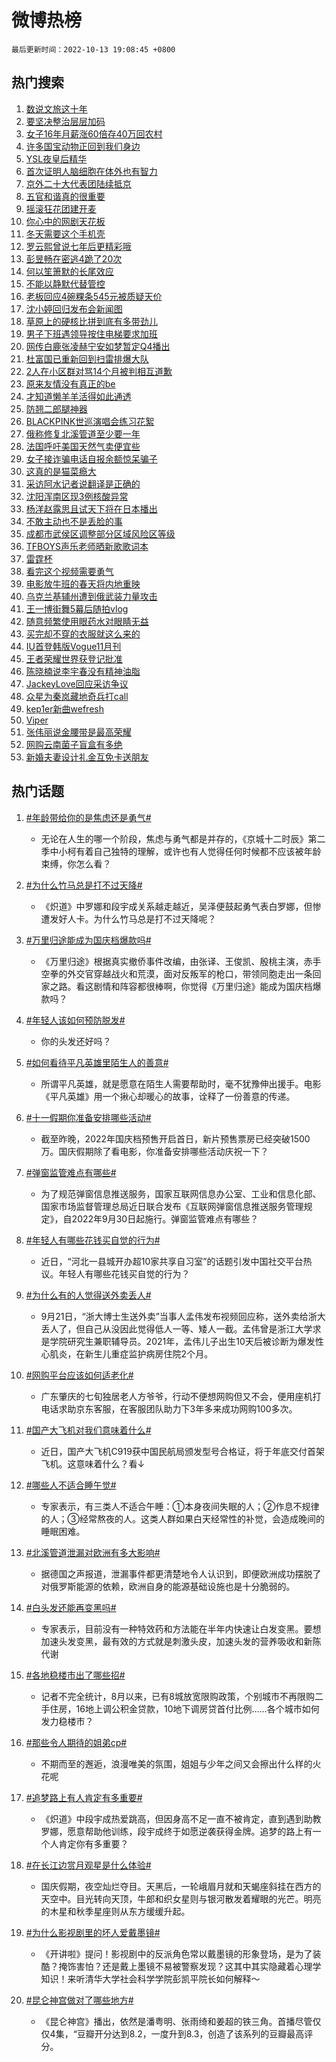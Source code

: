 # 微博热榜

`最后更新时间：2022-10-13 19:08:45 +0800`

## 热门搜索

1. [数说文旅这十年](https://m.weibo.cn/search?containerid=100103type%3D1%26t%3D10%26q%3D%23%E6%95%B0%E8%AF%B4%E6%96%87%E6%97%85%E8%BF%99%E5%8D%81%E5%B9%B4%23&stream_entry_id=51&isnewpage=1&extparam=seat%3D1%26filter_type%3Drealtimehot%26c_type%3D51%26dgr%3D0%26cate%3D10103%26pos%3D0%26display_time%3D1665659324%26pre_seqid%3D1665659324053940256906&luicode=10000011&lfid=106003type%253D25%2526t%253D3%2526disable_hot%253D1%2526filter_type%253Drealtimehot)
1. [要坚决整治层层加码](https://m.weibo.cn/search?containerid=100103type%3D1%26t%3D10%26q%3D%23%E8%A6%81%E5%9D%9A%E5%86%B3%E6%95%B4%E6%B2%BB%E5%B1%82%E5%B1%82%E5%8A%A0%E7%A0%81%23&stream_entry_id=31&isnewpage=1&extparam=seat%3D1%26c_type%3D31%26lcate%3D5001%26pos%3D0%26dgr%3D0%26realpos%3D1%26q%3D%2523%25E8%25A6%2581%25E5%259D%259A%25E5%2586%25B3%25E6%2595%25B4%25E6%25B2%25BB%25E5%25B1%2582%25E5%25B1%2582%25E5%258A%25A0%25E7%25A0%2581%2523%26filter_type%3Drealtimehot%26flag%3D0%26band_rank%3D1%26cate%3D0%26display_time%3D1665659324%26pre_seqid%3D1665659324053940256906&luicode=10000011&lfid=106003type%253D25%2526t%253D3%2526disable_hot%253D1%2526filter_type%253Drealtimehot)
1. [女子16年月薪涨60倍存40万回农村](https://m.weibo.cn/search?containerid=100103type%3D1%26t%3D10%26q%3D%23%E5%A5%B3%E5%AD%9016%E5%B9%B4%E6%9C%88%E8%96%AA%E6%B6%A860%E5%80%8D%E5%AD%9840%E4%B8%87%E5%9B%9E%E5%86%9C%E6%9D%91%23&stream_entry_id=31&isnewpage=1&extparam=seat%3D1%26c_type%3D31%26lcate%3D5001%26pos%3D1%26dgr%3D0%26realpos%3D2%26q%3D%2523%25E5%25A5%25B3%25E5%25AD%259016%25E5%25B9%25B4%25E6%259C%2588%25E8%2596%25AA%25E6%25B6%25A860%25E5%2580%258D%25E5%25AD%259840%25E4%25B8%2587%25E5%259B%259E%25E5%2586%259C%25E6%259D%2591%2523%26filter_type%3Drealtimehot%26flag%3D2%26band_rank%3D2%26cate%3D0%26display_time%3D1665659324%26pre_seqid%3D1665659324053940256906&luicode=10000011&lfid=106003type%253D25%2526t%253D3%2526disable_hot%253D1%2526filter_type%253Drealtimehot)
1. [许多国宝动物正回到我们身边](https://m.weibo.cn/search?containerid=100103type%3D1%26t%3D10%26q%3D%23%E8%AE%B8%E5%A4%9A%E5%9B%BD%E5%AE%9D%E5%8A%A8%E7%89%A9%E6%AD%A3%E5%9B%9E%E5%88%B0%E6%88%91%E4%BB%AC%E8%BA%AB%E8%BE%B9%23&stream_entry_id=31&isnewpage=1&extparam=seat%3D1%26c_type%3D31%26lcate%3D5001%26pos%3D2%26dgr%3D0%26realpos%3D3%26q%3D%2523%25E8%25AE%25B8%25E5%25A4%259A%25E5%259B%25BD%25E5%25AE%259D%25E5%258A%25A8%25E7%2589%25A9%25E6%25AD%25A3%25E5%259B%259E%25E5%2588%25B0%25E6%2588%2591%25E4%25BB%25AC%25E8%25BA%25AB%25E8%25BE%25B9%2523%26filter_type%3Drealtimehot%26flag%3D0%26band_rank%3D3%26cate%3D0%26display_time%3D1665659324%26pre_seqid%3D1665659324053940256906&luicode=10000011&lfid=106003type%253D25%2526t%253D3%2526disable_hot%253D1%2526filter_type%253Drealtimehot)
1. [YSL夜皇后精华](https://m.weibo.cn/search?containerid=100103type%3D1%26t%3D10%26q%3D%23YSL%E5%A4%9C%E7%9A%87%E5%90%8E%E7%B2%BE%E5%8D%8E%23&stream_entry_id=31&isnewpage=1&extparam=seat%3D1%26c_type%3D31%26lcate%3D5001%26pos%3D3%26dgr%3D0%26q%3D%2523YSL%25E5%25A4%259C%25E7%259A%2587%25E5%2590%258E%25E7%25B2%25BE%25E5%258D%258E%2523%26filter_type%3Drealtimehot%26adid%3D168102%26band_rank%3D4%26topic_ad%3D1%26cate%3D0%26display_time%3D1665659324%26pre_seqid%3D1665659324053940256906&luicode=10000011&lfid=106003type%253D25%2526t%253D3%2526disable_hot%253D1%2526filter_type%253Drealtimehot)
1. [首次证明人脑细胞在体外也有智力](https://m.weibo.cn/search?containerid=100103type%3D1%26t%3D10%26q%3D%23%E9%A6%96%E6%AC%A1%E8%AF%81%E6%98%8E%E4%BA%BA%E8%84%91%E7%BB%86%E8%83%9E%E5%9C%A8%E4%BD%93%E5%A4%96%E4%B9%9F%E6%9C%89%E6%99%BA%E5%8A%9B%23&stream_entry_id=31&isnewpage=1&extparam=seat%3D1%26c_type%3D31%26lcate%3D5001%26pos%3D4%26dgr%3D0%26realpos%3D4%26q%3D%2523%25E9%25A6%2596%25E6%25AC%25A1%25E8%25AF%2581%25E6%2598%258E%25E4%25BA%25BA%25E8%2584%2591%25E7%25BB%2586%25E8%2583%259E%25E5%259C%25A8%25E4%25BD%2593%25E5%25A4%2596%25E4%25B9%259F%25E6%259C%2589%25E6%2599%25BA%25E5%258A%259B%2523%26filter_type%3Drealtimehot%26flag%3D1%26band_rank%3D4%26cate%3D0%26display_time%3D1665659324%26pre_seqid%3D1665659324053940256906&luicode=10000011&lfid=106003type%253D25%2526t%253D3%2526disable_hot%253D1%2526filter_type%253Drealtimehot)
1. [京外二十大代表团陆续抵京](https://m.weibo.cn/search?containerid=100103type%3D1%26t%3D10%26q%3D%23%E4%BA%AC%E5%A4%96%E4%BA%8C%E5%8D%81%E5%A4%A7%E4%BB%A3%E8%A1%A8%E5%9B%A2%E9%99%86%E7%BB%AD%E6%8A%B5%E4%BA%AC%23&stream_entry_id=31&isnewpage=1&extparam=seat%3D1%26c_type%3D31%26lcate%3D5001%26pos%3D5%26dgr%3D0%26realpos%3D5%26q%3D%2523%25E4%25BA%25AC%25E5%25A4%2596%25E4%25BA%258C%25E5%258D%2581%25E5%25A4%25A7%25E4%25BB%25A3%25E8%25A1%25A8%25E5%259B%25A2%25E9%2599%2586%25E7%25BB%25AD%25E6%258A%25B5%25E4%25BA%25AC%2523%26filter_type%3Drealtimehot%26flag%3D0%26band_rank%3D5%26cate%3D0%26display_time%3D1665659324%26pre_seqid%3D1665659324053940256906&luicode=10000011&lfid=106003type%253D25%2526t%253D3%2526disable_hot%253D1%2526filter_type%253Drealtimehot)
1. [五官和谐真的很重要](https://m.weibo.cn/search?containerid=100103type%3D1%26t%3D10%26q%3D%23%E4%BA%94%E5%AE%98%E5%92%8C%E8%B0%90%E7%9C%9F%E7%9A%84%E5%BE%88%E9%87%8D%E8%A6%81%23&stream_entry_id=31&isnewpage=1&extparam=seat%3D1%26c_type%3D31%26lcate%3D5001%26pos%3D6%26dgr%3D0%26realpos%3D6%26q%3D%2523%25E4%25BA%2594%25E5%25AE%2598%25E5%2592%258C%25E8%25B0%2590%25E7%259C%259F%25E7%259A%2584%25E5%25BE%2588%25E9%2587%258D%25E8%25A6%2581%2523%26filter_type%3Drealtimehot%26flag%3D1%26band_rank%3D6%26cate%3D0%26display_time%3D1665659324%26pre_seqid%3D1665659324053940256906&luicode=10000011&lfid=106003type%253D25%2526t%253D3%2526disable_hot%253D1%2526filter_type%253Drealtimehot)
1. [摇滚狂花团建开麦](https://m.weibo.cn/search?containerid=100103type%3D1%26t%3D10%26q%3D%23%E6%91%87%E6%BB%9A%E7%8B%82%E8%8A%B1%E5%9B%A2%E5%BB%BA%E5%BC%80%E9%BA%A6%23&stream_entry_id=31&isnewpage=1&extparam=seat%3D1%26c_type%3D31%26lcate%3D5001%26pos%3D7%26dgr%3D0%26q%3D%2523%25E6%2591%2587%25E6%25BB%259A%25E7%258B%2582%25E8%258A%25B1%25E5%259B%25A2%25E5%25BB%25BA%25E5%25BC%2580%25E9%25BA%25A6%2523%26filter_type%3Drealtimehot%26adid%3D168066%26band_rank%3D7%26cate%3D0%26display_time%3D1665659324%26pre_seqid%3D1665659324053940256906&luicode=10000011&lfid=106003type%253D25%2526t%253D3%2526disable_hot%253D1%2526filter_type%253Drealtimehot)
1. [你心中的网剧天花板](https://m.weibo.cn/search?containerid=100103type%3D1%26t%3D10%26q%3D%23%E4%BD%A0%E5%BF%83%E4%B8%AD%E7%9A%84%E7%BD%91%E5%89%A7%E5%A4%A9%E8%8A%B1%E6%9D%BF%23&stream_entry_id=31&isnewpage=1&extparam=seat%3D1%26c_type%3D31%26lcate%3D5001%26pos%3D8%26dgr%3D0%26realpos%3D7%26q%3D%2523%25E4%25BD%25A0%25E5%25BF%2583%25E4%25B8%25AD%25E7%259A%2584%25E7%25BD%2591%25E5%2589%25A7%25E5%25A4%25A9%25E8%258A%25B1%25E6%259D%25BF%2523%26filter_type%3Drealtimehot%26flag%3D1%26band_rank%3D7%26cate%3D0%26display_time%3D1665659324%26pre_seqid%3D1665659324053940256906&luicode=10000011&lfid=106003type%253D25%2526t%253D3%2526disable_hot%253D1%2526filter_type%253Drealtimehot)
1. [冬天需要这个手机壳](https://m.weibo.cn/search?containerid=100103type%3D1%26t%3D10%26q%3D%23%E5%86%AC%E5%A4%A9%E9%9C%80%E8%A6%81%E8%BF%99%E4%B8%AA%E6%89%8B%E6%9C%BA%E5%A3%B3%23&stream_entry_id=31&isnewpage=1&extparam=seat%3D1%26c_type%3D31%26lcate%3D5001%26pos%3D9%26dgr%3D0%26realpos%3D8%26q%3D%2523%25E5%2586%25AC%25E5%25A4%25A9%25E9%259C%2580%25E8%25A6%2581%25E8%25BF%2599%25E4%25B8%25AA%25E6%2589%258B%25E6%259C%25BA%25E5%25A3%25B3%2523%26filter_type%3Drealtimehot%26flag%3D0%26band_rank%3D8%26cate%3D0%26display_time%3D1665659324%26pre_seqid%3D1665659324053940256906&luicode=10000011&lfid=106003type%253D25%2526t%253D3%2526disable_hot%253D1%2526filter_type%253Drealtimehot)
1. [罗云熙曾说七年后更精彩哦](https://m.weibo.cn/search?containerid=100103type%3D1%26t%3D10%26q%3D%23%E7%BD%97%E4%BA%91%E7%86%99%E6%9B%BE%E8%AF%B4%E4%B8%83%E5%B9%B4%E5%90%8E%E6%9B%B4%E7%B2%BE%E5%BD%A9%E5%93%A6%23&stream_entry_id=31&isnewpage=1&extparam=seat%3D1%26c_type%3D31%26lcate%3D5001%26pos%3D10%26dgr%3D0%26realpos%3D9%26q%3D%2523%25E7%25BD%2597%25E4%25BA%2591%25E7%2586%2599%25E6%259B%25BE%25E8%25AF%25B4%25E4%25B8%2583%25E5%25B9%25B4%25E5%2590%258E%25E6%259B%25B4%25E7%25B2%25BE%25E5%25BD%25A9%25E5%2593%25A6%2523%26filter_type%3Drealtimehot%26flag%3D1%26band_rank%3D9%26cate%3D0%26display_time%3D1665659324%26pre_seqid%3D1665659324053940256906&luicode=10000011&lfid=106003type%253D25%2526t%253D3%2526disable_hot%253D1%2526filter_type%253Drealtimehot)
1. [彭昱畅在密逃4跪了20次](https://m.weibo.cn/search?containerid=100103type%3D1%26t%3D10%26q%3D%23%E5%BD%AD%E6%98%B1%E7%95%85%E5%9C%A8%E5%AF%86%E9%80%834%E8%B7%AA%E4%BA%8620%E6%AC%A1%23&stream_entry_id=31&isnewpage=1&extparam=seat%3D1%26c_type%3D31%26lcate%3D5001%26pos%3D11%26dgr%3D0%26realpos%3D10%26q%3D%2523%25E5%25BD%25AD%25E6%2598%25B1%25E7%2595%2585%25E5%259C%25A8%25E5%25AF%2586%25E9%2580%25834%25E8%25B7%25AA%25E4%25BA%258620%25E6%25AC%25A1%2523%26filter_type%3Drealtimehot%26flag%3D1%26band_rank%3D10%26cate%3D0%26display_time%3D1665659324%26pre_seqid%3D1665659324053940256906&luicode=10000011&lfid=106003type%253D25%2526t%253D3%2526disable_hot%253D1%2526filter_type%253Drealtimehot)
1. [何以笙箫默的长尾效应](https://m.weibo.cn/search?containerid=100103type%3D1%26t%3D10%26q%3D%23%E4%BD%95%E4%BB%A5%E7%AC%99%E7%AE%AB%E9%BB%98%E7%9A%84%E9%95%BF%E5%B0%BE%E6%95%88%E5%BA%94%23&stream_entry_id=31&isnewpage=1&extparam=seat%3D1%26c_type%3D31%26lcate%3D5001%26pos%3D12%26dgr%3D0%26realpos%3D11%26q%3D%2523%25E4%25BD%2595%25E4%25BB%25A5%25E7%25AC%2599%25E7%25AE%25AB%25E9%25BB%2598%25E7%259A%2584%25E9%2595%25BF%25E5%25B0%25BE%25E6%2595%2588%25E5%25BA%2594%2523%26filter_type%3Drealtimehot%26flag%3D1%26band_rank%3D11%26cate%3D0%26display_time%3D1665659324%26pre_seqid%3D1665659324053940256906&luicode=10000011&lfid=106003type%253D25%2526t%253D3%2526disable_hot%253D1%2526filter_type%253Drealtimehot)
1. [不能以静默代替管控](https://m.weibo.cn/search?containerid=100103type%3D1%26t%3D10%26q%3D%23%E4%B8%8D%E8%83%BD%E4%BB%A5%E9%9D%99%E9%BB%98%E4%BB%A3%E6%9B%BF%E7%AE%A1%E6%8E%A7%23&stream_entry_id=31&isnewpage=1&extparam=seat%3D1%26c_type%3D31%26lcate%3D5001%26pos%3D13%26dgr%3D0%26realpos%3D12%26q%3D%2523%25E4%25B8%258D%25E8%2583%25BD%25E4%25BB%25A5%25E9%259D%2599%25E9%25BB%2598%25E4%25BB%25A3%25E6%259B%25BF%25E7%25AE%25A1%25E6%258E%25A7%2523%26filter_type%3Drealtimehot%26flag%3D0%26band_rank%3D12%26cate%3D0%26display_time%3D1665659324%26pre_seqid%3D1665659324053940256906&luicode=10000011&lfid=106003type%253D25%2526t%253D3%2526disable_hot%253D1%2526filter_type%253Drealtimehot)
1. [老板回应4碗粿条545元被质疑天价](https://m.weibo.cn/search?containerid=100103type%3D1%26t%3D10%26q%3D%23%E8%80%81%E6%9D%BF%E5%9B%9E%E5%BA%944%E7%A2%97%E7%B2%BF%E6%9D%A1545%E5%85%83%E8%A2%AB%E8%B4%A8%E7%96%91%E5%A4%A9%E4%BB%B7%23&stream_entry_id=31&isnewpage=1&extparam=seat%3D1%26c_type%3D31%26lcate%3D5001%26pos%3D14%26dgr%3D0%26realpos%3D13%26q%3D%2523%25E8%2580%2581%25E6%259D%25BF%25E5%259B%259E%25E5%25BA%25944%25E7%25A2%2597%25E7%25B2%25BF%25E6%259D%25A1545%25E5%2585%2583%25E8%25A2%25AB%25E8%25B4%25A8%25E7%2596%2591%25E5%25A4%25A9%25E4%25BB%25B7%2523%26filter_type%3Drealtimehot%26flag%3D0%26band_rank%3D13%26cate%3D0%26display_time%3D1665659324%26pre_seqid%3D1665659324053940256906&luicode=10000011&lfid=106003type%253D25%2526t%253D3%2526disable_hot%253D1%2526filter_type%253Drealtimehot)
1. [沈小婷回归发布会新闻图](https://m.weibo.cn/search?containerid=100103type%3D1%26t%3D10%26q%3D%23%E6%B2%88%E5%B0%8F%E5%A9%B7%E5%9B%9E%E5%BD%92%E5%8F%91%E5%B8%83%E4%BC%9A%E6%96%B0%E9%97%BB%E5%9B%BE%23&stream_entry_id=31&isnewpage=1&extparam=seat%3D1%26c_type%3D31%26lcate%3D5001%26pos%3D15%26dgr%3D0%26realpos%3D14%26q%3D%2523%25E6%25B2%2588%25E5%25B0%258F%25E5%25A9%25B7%25E5%259B%259E%25E5%25BD%2592%25E5%258F%2591%25E5%25B8%2583%25E4%25BC%259A%25E6%2596%25B0%25E9%2597%25BB%25E5%259B%25BE%2523%26filter_type%3Drealtimehot%26flag%3D1%26band_rank%3D14%26cate%3D0%26display_time%3D1665659324%26pre_seqid%3D1665659324053940256906&luicode=10000011&lfid=106003type%253D25%2526t%253D3%2526disable_hot%253D1%2526filter_type%253Drealtimehot)
1. [草原上的硬核比拼到底有多带劲儿](https://m.weibo.cn/search?containerid=100103type%3D1%26t%3D10%26q%3D%23%E8%8D%89%E5%8E%9F%E4%B8%8A%E7%9A%84%E7%A1%AC%E6%A0%B8%E6%AF%94%E6%8B%BC%E5%88%B0%E5%BA%95%E6%9C%89%E5%A4%9A%E5%B8%A6%E5%8A%B2%E5%84%BF%23&stream_entry_id=31&isnewpage=1&extparam=seat%3D1%26c_type%3D31%26lcate%3D5001%26pos%3D16%26dgr%3D0%26realpos%3D15%26q%3D%2523%25E8%258D%2589%25E5%258E%259F%25E4%25B8%258A%25E7%259A%2584%25E7%25A1%25AC%25E6%25A0%25B8%25E6%25AF%2594%25E6%258B%25BC%25E5%2588%25B0%25E5%25BA%2595%25E6%259C%2589%25E5%25A4%259A%25E5%25B8%25A6%25E5%258A%25B2%25E5%2584%25BF%2523%26filter_type%3Drealtimehot%26adid%3D168126%26flag%3D0%26band_rank%3D15%26cate%3D0%26display_time%3D1665659324%26pre_seqid%3D1665659324053940256906&luicode=10000011&lfid=106003type%253D25%2526t%253D3%2526disable_hot%253D1%2526filter_type%253Drealtimehot)
1. [男子下班遇领导按住电梯要求加班](https://m.weibo.cn/search?containerid=100103type%3D1%26t%3D10%26q%3D%23%E7%94%B7%E5%AD%90%E4%B8%8B%E7%8F%AD%E9%81%87%E9%A2%86%E5%AF%BC%E6%8C%89%E4%BD%8F%E7%94%B5%E6%A2%AF%E8%A6%81%E6%B1%82%E5%8A%A0%E7%8F%AD%23&stream_entry_id=31&isnewpage=1&extparam=seat%3D1%26c_type%3D31%26lcate%3D5001%26pos%3D17%26dgr%3D0%26realpos%3D16%26q%3D%2523%25E7%2594%25B7%25E5%25AD%2590%25E4%25B8%258B%25E7%258F%25AD%25E9%2581%2587%25E9%25A2%2586%25E5%25AF%25BC%25E6%258C%2589%25E4%25BD%258F%25E7%2594%25B5%25E6%25A2%25AF%25E8%25A6%2581%25E6%25B1%2582%25E5%258A%25A0%25E7%258F%25AD%2523%26filter_type%3Drealtimehot%26flag%3D0%26band_rank%3D16%26cate%3D0%26display_time%3D1665659324%26pre_seqid%3D1665659324053940256906&luicode=10000011&lfid=106003type%253D25%2526t%253D3%2526disable_hot%253D1%2526filter_type%253Drealtimehot)
1. [网传白鹿张凌赫宁安如梦暂定Q4播出](https://m.weibo.cn/search?containerid=100103type%3D1%26t%3D10%26q%3D%23%E7%BD%91%E4%BC%A0%E7%99%BD%E9%B9%BF%E5%BC%A0%E5%87%8C%E8%B5%AB%E5%AE%81%E5%AE%89%E5%A6%82%E6%A2%A6%E6%9A%82%E5%AE%9AQ4%E6%92%AD%E5%87%BA%23&stream_entry_id=31&isnewpage=1&extparam=seat%3D1%26c_type%3D31%26lcate%3D5001%26pos%3D18%26dgr%3D0%26realpos%3D17%26q%3D%2523%25E7%25BD%2591%25E4%25BC%25A0%25E7%2599%25BD%25E9%25B9%25BF%25E5%25BC%25A0%25E5%2587%258C%25E8%25B5%25AB%25E5%25AE%2581%25E5%25AE%2589%25E5%25A6%2582%25E6%25A2%25A6%25E6%259A%2582%25E5%25AE%259AQ4%25E6%2592%25AD%25E5%2587%25BA%2523%26filter_type%3Drealtimehot%26flag%3D0%26band_rank%3D17%26cate%3D0%26display_time%3D1665659324%26pre_seqid%3D1665659324053940256906&luicode=10000011&lfid=106003type%253D25%2526t%253D3%2526disable_hot%253D1%2526filter_type%253Drealtimehot)
1. [杜富国已重新回到扫雷排爆大队](https://m.weibo.cn/search?containerid=100103type%3D1%26t%3D10%26q%3D%23%E6%9D%9C%E5%AF%8C%E5%9B%BD%E5%B7%B2%E9%87%8D%E6%96%B0%E5%9B%9E%E5%88%B0%E6%89%AB%E9%9B%B7%E6%8E%92%E7%88%86%E5%A4%A7%E9%98%9F%23&stream_entry_id=31&isnewpage=1&extparam=seat%3D1%26c_type%3D31%26lcate%3D5001%26pos%3D19%26dgr%3D0%26realpos%3D18%26q%3D%2523%25E6%259D%259C%25E5%25AF%258C%25E5%259B%25BD%25E5%25B7%25B2%25E9%2587%258D%25E6%2596%25B0%25E5%259B%259E%25E5%2588%25B0%25E6%2589%25AB%25E9%259B%25B7%25E6%258E%2592%25E7%2588%2586%25E5%25A4%25A7%25E9%2598%259F%2523%26filter_type%3Drealtimehot%26flag%3D0%26band_rank%3D18%26cate%3D0%26display_time%3D1665659324%26pre_seqid%3D1665659324053940256906&luicode=10000011&lfid=106003type%253D25%2526t%253D3%2526disable_hot%253D1%2526filter_type%253Drealtimehot)
1. [2人在小区群对骂14个月被判相互道歉](https://m.weibo.cn/search?containerid=100103type%3D1%26t%3D10%26q%3D%232%E4%BA%BA%E5%9C%A8%E5%B0%8F%E5%8C%BA%E7%BE%A4%E5%AF%B9%E9%AA%8214%E4%B8%AA%E6%9C%88%E8%A2%AB%E5%88%A4%E7%9B%B8%E4%BA%92%E9%81%93%E6%AD%89%23&stream_entry_id=31&isnewpage=1&extparam=seat%3D1%26c_type%3D31%26lcate%3D5001%26pos%3D20%26dgr%3D0%26realpos%3D19%26q%3D%25232%25E4%25BA%25BA%25E5%259C%25A8%25E5%25B0%258F%25E5%258C%25BA%25E7%25BE%25A4%25E5%25AF%25B9%25E9%25AA%258214%25E4%25B8%25AA%25E6%259C%2588%25E8%25A2%25AB%25E5%2588%25A4%25E7%259B%25B8%25E4%25BA%2592%25E9%2581%2593%25E6%25AD%2589%2523%26filter_type%3Drealtimehot%26flag%3D0%26band_rank%3D19%26cate%3D0%26display_time%3D1665659324%26pre_seqid%3D1665659324053940256906&luicode=10000011&lfid=106003type%253D25%2526t%253D3%2526disable_hot%253D1%2526filter_type%253Drealtimehot)
1. [原来友情没有真正的be](https://m.weibo.cn/search?containerid=100103type%3D1%26t%3D10%26q%3D%23%E5%8E%9F%E6%9D%A5%E5%8F%8B%E6%83%85%E6%B2%A1%E6%9C%89%E7%9C%9F%E6%AD%A3%E7%9A%84be%23&stream_entry_id=31&isnewpage=1&extparam=seat%3D1%26c_type%3D31%26lcate%3D5001%26pos%3D21%26dgr%3D0%26realpos%3D20%26q%3D%2523%25E5%258E%259F%25E6%259D%25A5%25E5%258F%258B%25E6%2583%2585%25E6%25B2%25A1%25E6%259C%2589%25E7%259C%259F%25E6%25AD%25A3%25E7%259A%2584be%2523%26filter_type%3Drealtimehot%26flag%3D1%26band_rank%3D20%26cate%3D0%26display_time%3D1665659324%26pre_seqid%3D1665659324053940256906&luicode=10000011&lfid=106003type%253D25%2526t%253D3%2526disable_hot%253D1%2526filter_type%253Drealtimehot)
1. [才知道懒羊羊活得如此通透](https://m.weibo.cn/search?containerid=100103type%3D1%26t%3D10%26q%3D%23%E6%89%8D%E7%9F%A5%E9%81%93%E6%87%92%E7%BE%8A%E7%BE%8A%E6%B4%BB%E5%BE%97%E5%A6%82%E6%AD%A4%E9%80%9A%E9%80%8F%23&stream_entry_id=31&isnewpage=1&extparam=seat%3D1%26c_type%3D31%26lcate%3D5001%26pos%3D22%26dgr%3D0%26realpos%3D21%26q%3D%2523%25E6%2589%258D%25E7%259F%25A5%25E9%2581%2593%25E6%2587%2592%25E7%25BE%258A%25E7%25BE%258A%25E6%25B4%25BB%25E5%25BE%2597%25E5%25A6%2582%25E6%25AD%25A4%25E9%2580%259A%25E9%2580%258F%2523%26filter_type%3Drealtimehot%26flag%3D0%26band_rank%3D21%26cate%3D0%26display_time%3D1665659324%26pre_seqid%3D1665659324053940256906&luicode=10000011&lfid=106003type%253D25%2526t%253D3%2526disable_hot%253D1%2526filter_type%253Drealtimehot)
1. [防翘二郎腿神器](https://m.weibo.cn/search?containerid=100103type%3D1%26t%3D10%26q%3D%23%E9%98%B2%E7%BF%98%E4%BA%8C%E9%83%8E%E8%85%BF%E7%A5%9E%E5%99%A8%23&stream_entry_id=31&isnewpage=1&extparam=seat%3D1%26c_type%3D31%26lcate%3D5001%26pos%3D23%26dgr%3D0%26realpos%3D22%26q%3D%2523%25E9%2598%25B2%25E7%25BF%2598%25E4%25BA%258C%25E9%2583%258E%25E8%2585%25BF%25E7%25A5%259E%25E5%2599%25A8%2523%26filter_type%3Drealtimehot%26flag%3D1%26band_rank%3D22%26cate%3D0%26display_time%3D1665659324%26pre_seqid%3D1665659324053940256906&luicode=10000011&lfid=106003type%253D25%2526t%253D3%2526disable_hot%253D1%2526filter_type%253Drealtimehot)
1. [BLACKPINK世巡演唱会练习花絮](https://m.weibo.cn/search?containerid=100103type%3D1%26t%3D10%26q%3D%23BLACKPINK%E4%B8%96%E5%B7%A1%E6%BC%94%E5%94%B1%E4%BC%9A%E7%BB%83%E4%B9%A0%E8%8A%B1%E7%B5%AE%23&stream_entry_id=31&isnewpage=1&extparam=seat%3D1%26c_type%3D31%26lcate%3D5001%26pos%3D24%26dgr%3D0%26realpos%3D23%26q%3D%2523BLACKPINK%25E4%25B8%2596%25E5%25B7%25A1%25E6%25BC%2594%25E5%2594%25B1%25E4%25BC%259A%25E7%25BB%2583%25E4%25B9%25A0%25E8%258A%25B1%25E7%25B5%25AE%2523%26filter_type%3Drealtimehot%26flag%3D0%26band_rank%3D23%26cate%3D0%26display_time%3D1665659324%26pre_seqid%3D1665659324053940256906&luicode=10000011&lfid=106003type%253D25%2526t%253D3%2526disable_hot%253D1%2526filter_type%253Drealtimehot)
1. [俄称修复北溪管道至少要一年](https://m.weibo.cn/search?containerid=100103type%3D1%26t%3D10%26q%3D%23%E4%BF%84%E7%A7%B0%E4%BF%AE%E5%A4%8D%E5%8C%97%E6%BA%AA%E7%AE%A1%E9%81%93%E8%87%B3%E5%B0%91%E8%A6%81%E4%B8%80%E5%B9%B4%23&stream_entry_id=31&isnewpage=1&extparam=seat%3D1%26c_type%3D31%26lcate%3D5001%26pos%3D25%26dgr%3D0%26realpos%3D24%26q%3D%2523%25E4%25BF%2584%25E7%25A7%25B0%25E4%25BF%25AE%25E5%25A4%258D%25E5%258C%2597%25E6%25BA%25AA%25E7%25AE%25A1%25E9%2581%2593%25E8%2587%25B3%25E5%25B0%2591%25E8%25A6%2581%25E4%25B8%2580%25E5%25B9%25B4%2523%26filter_type%3Drealtimehot%26flag%3D0%26band_rank%3D24%26cate%3D0%26display_time%3D1665659324%26pre_seqid%3D1665659324053940256906&luicode=10000011&lfid=106003type%253D25%2526t%253D3%2526disable_hot%253D1%2526filter_type%253Drealtimehot)
1. [法国呼吁美国天然气卖便宜些](https://m.weibo.cn/search?containerid=100103type%3D1%26t%3D10%26q%3D%23%E6%B3%95%E5%9B%BD%E5%91%BC%E5%90%81%E7%BE%8E%E5%9B%BD%E5%A4%A9%E7%84%B6%E6%B0%94%E5%8D%96%E4%BE%BF%E5%AE%9C%E4%BA%9B%23&stream_entry_id=31&isnewpage=1&extparam=seat%3D1%26c_type%3D31%26lcate%3D5001%26pos%3D26%26dgr%3D0%26realpos%3D25%26q%3D%2523%25E6%25B3%2595%25E5%259B%25BD%25E5%2591%25BC%25E5%2590%2581%25E7%25BE%258E%25E5%259B%25BD%25E5%25A4%25A9%25E7%2584%25B6%25E6%25B0%2594%25E5%258D%2596%25E4%25BE%25BF%25E5%25AE%259C%25E4%25BA%259B%2523%26filter_type%3Drealtimehot%26flag%3D0%26band_rank%3D25%26cate%3D0%26display_time%3D1665659324%26pre_seqid%3D1665659324053940256906&luicode=10000011&lfid=106003type%253D25%2526t%253D3%2526disable_hot%253D1%2526filter_type%253Drealtimehot)
1. [女子接诈骗电话自报余额惊呆骗子](https://m.weibo.cn/search?containerid=100103type%3D1%26t%3D10%26q%3D%23%E5%A5%B3%E5%AD%90%E6%8E%A5%E8%AF%88%E9%AA%97%E7%94%B5%E8%AF%9D%E8%87%AA%E6%8A%A5%E4%BD%99%E9%A2%9D%E6%83%8A%E5%91%86%E9%AA%97%E5%AD%90%23&stream_entry_id=31&isnewpage=1&extparam=seat%3D1%26c_type%3D31%26lcate%3D5001%26pos%3D27%26dgr%3D0%26realpos%3D26%26q%3D%2523%25E5%25A5%25B3%25E5%25AD%2590%25E6%258E%25A5%25E8%25AF%2588%25E9%25AA%2597%25E7%2594%25B5%25E8%25AF%259D%25E8%2587%25AA%25E6%258A%25A5%25E4%25BD%2599%25E9%25A2%259D%25E6%2583%258A%25E5%2591%2586%25E9%25AA%2597%25E5%25AD%2590%2523%26filter_type%3Drealtimehot%26flag%3D0%26band_rank%3D26%26cate%3D0%26display_time%3D1665659324%26pre_seqid%3D1665659324053940256906&luicode=10000011&lfid=106003type%253D25%2526t%253D3%2526disable_hot%253D1%2526filter_type%253Drealtimehot)
1. [这真的是猫菜瘾大](https://m.weibo.cn/search?containerid=100103type%3D1%26t%3D10%26q%3D%23%E8%BF%99%E7%9C%9F%E7%9A%84%E6%98%AF%E7%8C%AB%E8%8F%9C%E7%98%BE%E5%A4%A7%23&stream_entry_id=31&isnewpage=1&extparam=seat%3D1%26c_type%3D31%26lcate%3D5001%26pos%3D28%26dgr%3D0%26realpos%3D27%26q%3D%2523%25E8%25BF%2599%25E7%259C%259F%25E7%259A%2584%25E6%2598%25AF%25E7%258C%25AB%25E8%258F%259C%25E7%2598%25BE%25E5%25A4%25A7%2523%26filter_type%3Drealtimehot%26flag%3D0%26band_rank%3D27%26cate%3D0%26display_time%3D1665659324%26pre_seqid%3D1665659324053940256906&luicode=10000011&lfid=106003type%253D25%2526t%253D3%2526disable_hot%253D1%2526filter_type%253Drealtimehot)
1. [采访阿水记者说翻译是正确的](https://m.weibo.cn/search?containerid=100103type%3D1%26t%3D10%26q%3D%23%E9%87%87%E8%AE%BF%E9%98%BF%E6%B0%B4%E8%AE%B0%E8%80%85%E8%AF%B4%E7%BF%BB%E8%AF%91%E6%98%AF%E6%AD%A3%E7%A1%AE%E7%9A%84%23&stream_entry_id=31&isnewpage=1&extparam=seat%3D1%26c_type%3D31%26lcate%3D5001%26pos%3D29%26dgr%3D0%26realpos%3D28%26q%3D%2523%25E9%2587%2587%25E8%25AE%25BF%25E9%2598%25BF%25E6%25B0%25B4%25E8%25AE%25B0%25E8%2580%2585%25E8%25AF%25B4%25E7%25BF%25BB%25E8%25AF%2591%25E6%2598%25AF%25E6%25AD%25A3%25E7%25A1%25AE%25E7%259A%2584%2523%26filter_type%3Drealtimehot%26flag%3D0%26band_rank%3D28%26cate%3D0%26display_time%3D1665659324%26pre_seqid%3D1665659324053940256906&luicode=10000011&lfid=106003type%253D25%2526t%253D3%2526disable_hot%253D1%2526filter_type%253Drealtimehot)
1. [沈阳浑南区现3例核酸异常](https://m.weibo.cn/search?containerid=100103type%3D1%26t%3D10%26q%3D%E6%B2%88%E9%98%B3%E6%B5%91%E5%8D%97%E5%8C%BA%E7%8E%B03%E4%BE%8B%E6%A0%B8%E9%85%B8%E5%BC%82%E5%B8%B8&stream_entry_id=31&isnewpage=1&extparam=seat%3D1%26c_type%3D31%26lcate%3D5001%26pos%3D30%26dgr%3D0%26realpos%3D29%26q%3D%25E6%25B2%2588%25E9%2598%25B3%25E6%25B5%2591%25E5%258D%2597%25E5%258C%25BA%25E7%258E%25B03%25E4%25BE%258B%25E6%25A0%25B8%25E9%2585%25B8%25E5%25BC%2582%25E5%25B8%25B8%26filter_type%3Drealtimehot%26flag%3D0%26band_rank%3D29%26cate%3D0%26display_time%3D1665659324%26pre_seqid%3D1665659324053940256906&luicode=10000011&lfid=106003type%253D25%2526t%253D3%2526disable_hot%253D1%2526filter_type%253Drealtimehot)
1. [杨洋赵露思且试天下将在日本播出](https://m.weibo.cn/search?containerid=100103type%3D1%26t%3D10%26q%3D%23%E6%9D%A8%E6%B4%8B%E8%B5%B5%E9%9C%B2%E6%80%9D%E4%B8%94%E8%AF%95%E5%A4%A9%E4%B8%8B%E5%B0%86%E5%9C%A8%E6%97%A5%E6%9C%AC%E6%92%AD%E5%87%BA%23&stream_entry_id=31&isnewpage=1&extparam=seat%3D1%26c_type%3D31%26lcate%3D5001%26pos%3D31%26dgr%3D0%26realpos%3D30%26q%3D%2523%25E6%259D%25A8%25E6%25B4%258B%25E8%25B5%25B5%25E9%259C%25B2%25E6%2580%259D%25E4%25B8%2594%25E8%25AF%2595%25E5%25A4%25A9%25E4%25B8%258B%25E5%25B0%2586%25E5%259C%25A8%25E6%2597%25A5%25E6%259C%25AC%25E6%2592%25AD%25E5%2587%25BA%2523%26filter_type%3Drealtimehot%26flag%3D0%26band_rank%3D30%26cate%3D0%26display_time%3D1665659324%26pre_seqid%3D1665659324053940256906&luicode=10000011&lfid=106003type%253D25%2526t%253D3%2526disable_hot%253D1%2526filter_type%253Drealtimehot)
1. [不敢主动也不是丢脸的事](https://m.weibo.cn/search?containerid=100103type%3D1%26t%3D10%26q%3D%23%E4%B8%8D%E6%95%A2%E4%B8%BB%E5%8A%A8%E4%B9%9F%E4%B8%8D%E6%98%AF%E4%B8%A2%E8%84%B8%E7%9A%84%E4%BA%8B%23&stream_entry_id=31&isnewpage=1&extparam=seat%3D1%26c_type%3D31%26lcate%3D5001%26pos%3D32%26dgr%3D0%26realpos%3D31%26q%3D%2523%25E4%25B8%258D%25E6%2595%25A2%25E4%25B8%25BB%25E5%258A%25A8%25E4%25B9%259F%25E4%25B8%258D%25E6%2598%25AF%25E4%25B8%25A2%25E8%2584%25B8%25E7%259A%2584%25E4%25BA%258B%2523%26filter_type%3Drealtimehot%26flag%3D1%26band_rank%3D31%26cate%3D0%26display_time%3D1665659324%26pre_seqid%3D1665659324053940256906&luicode=10000011&lfid=106003type%253D25%2526t%253D3%2526disable_hot%253D1%2526filter_type%253Drealtimehot)
1. [成都市武侯区调整部分区域风险区等级](https://m.weibo.cn/search?containerid=100103type%3D1%26t%3D10%26q%3D%23%E6%88%90%E9%83%BD%E5%B8%82%E6%AD%A6%E4%BE%AF%E5%8C%BA%E8%B0%83%E6%95%B4%E9%83%A8%E5%88%86%E5%8C%BA%E5%9F%9F%E9%A3%8E%E9%99%A9%E5%8C%BA%E7%AD%89%E7%BA%A7%23&stream_entry_id=31&isnewpage=1&extparam=seat%3D1%26c_type%3D31%26lcate%3D5001%26pos%3D33%26dgr%3D0%26realpos%3D32%26q%3D%2523%25E6%2588%2590%25E9%2583%25BD%25E5%25B8%2582%25E6%25AD%25A6%25E4%25BE%25AF%25E5%258C%25BA%25E8%25B0%2583%25E6%2595%25B4%25E9%2583%25A8%25E5%2588%2586%25E5%258C%25BA%25E5%259F%259F%25E9%25A3%258E%25E9%2599%25A9%25E5%258C%25BA%25E7%25AD%2589%25E7%25BA%25A7%2523%26filter_type%3Drealtimehot%26flag%3D0%26band_rank%3D32%26cate%3D0%26display_time%3D1665659324%26pre_seqid%3D1665659324053940256906&luicode=10000011&lfid=106003type%253D25%2526t%253D3%2526disable_hot%253D1%2526filter_type%253Drealtimehot)
1. [TFBOYS声乐老师晒新歌歌词本](https://m.weibo.cn/search?containerid=100103type%3D1%26t%3D10%26q%3D%23TFBOYS%E5%A3%B0%E4%B9%90%E8%80%81%E5%B8%88%E6%99%92%E6%96%B0%E6%AD%8C%E6%AD%8C%E8%AF%8D%E6%9C%AC%23&stream_entry_id=31&isnewpage=1&extparam=seat%3D1%26c_type%3D31%26lcate%3D5001%26pos%3D34%26dgr%3D0%26realpos%3D33%26q%3D%2523TFBOYS%25E5%25A3%25B0%25E4%25B9%2590%25E8%2580%2581%25E5%25B8%2588%25E6%2599%2592%25E6%2596%25B0%25E6%25AD%258C%25E6%25AD%258C%25E8%25AF%258D%25E6%259C%25AC%2523%26filter_type%3Drealtimehot%26flag%3D0%26band_rank%3D33%26cate%3D0%26display_time%3D1665659324%26pre_seqid%3D1665659324053940256906&luicode=10000011&lfid=106003type%253D25%2526t%253D3%2526disable_hot%253D1%2526filter_type%253Drealtimehot)
1. [雷霆杯](https://m.weibo.cn/search?containerid=100103type%3D1%26t%3D10%26q%3D%E9%9B%B7%E9%9C%86%E6%9D%AF&stream_entry_id=31&isnewpage=1&extparam=seat%3D1%26c_type%3D31%26lcate%3D5001%26pos%3D35%26dgr%3D0%26realpos%3D34%26q%3D%25E9%259B%25B7%25E9%259C%2586%25E6%259D%25AF%26filter_type%3Drealtimehot%26flag%3D1%26band_rank%3D34%26cate%3D0%26display_time%3D1665659324%26pre_seqid%3D1665659324053940256906&luicode=10000011&lfid=106003type%253D25%2526t%253D3%2526disable_hot%253D1%2526filter_type%253Drealtimehot)
1. [看完这个视频需要勇气](https://m.weibo.cn/search?containerid=100103type%3D1%26t%3D10%26q%3D%23%E7%9C%8B%E5%AE%8C%E8%BF%99%E4%B8%AA%E8%A7%86%E9%A2%91%E9%9C%80%E8%A6%81%E5%8B%87%E6%B0%94%23&stream_entry_id=31&isnewpage=1&extparam=seat%3D1%26c_type%3D31%26lcate%3D5001%26pos%3D36%26dgr%3D0%26realpos%3D35%26q%3D%2523%25E7%259C%258B%25E5%25AE%258C%25E8%25BF%2599%25E4%25B8%25AA%25E8%25A7%2586%25E9%25A2%2591%25E9%259C%2580%25E8%25A6%2581%25E5%258B%2587%25E6%25B0%2594%2523%26filter_type%3Drealtimehot%26flag%3D1%26band_rank%3D35%26cate%3D0%26display_time%3D1665659324%26pre_seqid%3D1665659324053940256906&luicode=10000011&lfid=106003type%253D25%2526t%253D3%2526disable_hot%253D1%2526filter_type%253Drealtimehot)
1. [电影放牛班的春天将内地重映](https://m.weibo.cn/search?containerid=100103type%3D1%26t%3D10%26q%3D%23%E7%94%B5%E5%BD%B1%E6%94%BE%E7%89%9B%E7%8F%AD%E7%9A%84%E6%98%A5%E5%A4%A9%E5%B0%86%E5%86%85%E5%9C%B0%E9%87%8D%E6%98%A0%23&stream_entry_id=31&isnewpage=1&extparam=seat%3D1%26c_type%3D31%26lcate%3D5001%26pos%3D37%26dgr%3D0%26realpos%3D36%26q%3D%2523%25E7%2594%25B5%25E5%25BD%25B1%25E6%2594%25BE%25E7%2589%259B%25E7%258F%25AD%25E7%259A%2584%25E6%2598%25A5%25E5%25A4%25A9%25E5%25B0%2586%25E5%2586%2585%25E5%259C%25B0%25E9%2587%258D%25E6%2598%25A0%2523%26filter_type%3Drealtimehot%26flag%3D0%26band_rank%3D36%26cate%3D0%26display_time%3D1665659324%26pre_seqid%3D1665659324053940256906&luicode=10000011&lfid=106003type%253D25%2526t%253D3%2526disable_hot%253D1%2526filter_type%253Drealtimehot)
1. [乌克兰基辅州遭到俄武装力量攻击](https://m.weibo.cn/search?containerid=100103type%3D1%26t%3D10%26q%3D%23%E4%B9%8C%E5%85%8B%E5%85%B0%E5%9F%BA%E8%BE%85%E5%B7%9E%E9%81%AD%E5%88%B0%E4%BF%84%E6%AD%A6%E8%A3%85%E5%8A%9B%E9%87%8F%E6%94%BB%E5%87%BB%23&stream_entry_id=31&isnewpage=1&extparam=seat%3D1%26c_type%3D31%26lcate%3D5001%26pos%3D38%26dgr%3D0%26realpos%3D37%26q%3D%2523%25E4%25B9%258C%25E5%2585%258B%25E5%2585%25B0%25E5%259F%25BA%25E8%25BE%2585%25E5%25B7%259E%25E9%2581%25AD%25E5%2588%25B0%25E4%25BF%2584%25E6%25AD%25A6%25E8%25A3%2585%25E5%258A%259B%25E9%2587%258F%25E6%2594%25BB%25E5%2587%25BB%2523%26filter_type%3Drealtimehot%26flag%3D0%26band_rank%3D37%26cate%3D0%26display_time%3D1665659324%26pre_seqid%3D1665659324053940256906&luicode=10000011&lfid=106003type%253D25%2526t%253D3%2526disable_hot%253D1%2526filter_type%253Drealtimehot)
1. [王一博街舞5幕后随拍vlog](https://m.weibo.cn/search?containerid=100103type%3D1%26t%3D10%26q%3D%23%E7%8E%8B%E4%B8%80%E5%8D%9A%E8%A1%97%E8%88%9E5%E5%B9%95%E5%90%8E%E9%9A%8F%E6%8B%8Dvlog%23&stream_entry_id=31&isnewpage=1&extparam=seat%3D1%26c_type%3D31%26lcate%3D5001%26pos%3D39%26dgr%3D0%26realpos%3D38%26q%3D%2523%25E7%258E%258B%25E4%25B8%2580%25E5%258D%259A%25E8%25A1%2597%25E8%2588%259E5%25E5%25B9%2595%25E5%2590%258E%25E9%259A%258F%25E6%258B%258Dvlog%2523%26filter_type%3Drealtimehot%26flag%3D1%26band_rank%3D38%26cate%3D0%26display_time%3D1665659324%26pre_seqid%3D1665659324053940256906&luicode=10000011&lfid=106003type%253D25%2526t%253D3%2526disable_hot%253D1%2526filter_type%253Drealtimehot)
1. [随意频繁使用眼药水对眼睛无益](https://m.weibo.cn/search?containerid=100103type%3D1%26t%3D10%26q%3D%23%E9%9A%8F%E6%84%8F%E9%A2%91%E7%B9%81%E4%BD%BF%E7%94%A8%E7%9C%BC%E8%8D%AF%E6%B0%B4%E5%AF%B9%E7%9C%BC%E7%9D%9B%E6%97%A0%E7%9B%8A%23&stream_entry_id=31&isnewpage=1&extparam=seat%3D1%26c_type%3D31%26lcate%3D5001%26pos%3D40%26dgr%3D0%26realpos%3D39%26q%3D%2523%25E9%259A%258F%25E6%2584%258F%25E9%25A2%2591%25E7%25B9%2581%25E4%25BD%25BF%25E7%2594%25A8%25E7%259C%25BC%25E8%258D%25AF%25E6%25B0%25B4%25E5%25AF%25B9%25E7%259C%25BC%25E7%259D%259B%25E6%2597%25A0%25E7%259B%258A%2523%26filter_type%3Drealtimehot%26flag%3D0%26band_rank%3D39%26cate%3D0%26display_time%3D1665659324%26pre_seqid%3D1665659324053940256906&luicode=10000011&lfid=106003type%253D25%2526t%253D3%2526disable_hot%253D1%2526filter_type%253Drealtimehot)
1. [买完却不穿的衣服就这么来的](https://m.weibo.cn/search?containerid=100103type%3D1%26t%3D10%26q%3D%23%E4%B9%B0%E5%AE%8C%E5%8D%B4%E4%B8%8D%E7%A9%BF%E7%9A%84%E8%A1%A3%E6%9C%8D%E5%B0%B1%E8%BF%99%E4%B9%88%E6%9D%A5%E7%9A%84%23&stream_entry_id=31&isnewpage=1&extparam=seat%3D1%26c_type%3D31%26lcate%3D5001%26pos%3D41%26dgr%3D0%26realpos%3D40%26q%3D%2523%25E4%25B9%25B0%25E5%25AE%258C%25E5%258D%25B4%25E4%25B8%258D%25E7%25A9%25BF%25E7%259A%2584%25E8%25A1%25A3%25E6%259C%258D%25E5%25B0%25B1%25E8%25BF%2599%25E4%25B9%2588%25E6%259D%25A5%25E7%259A%2584%2523%26filter_type%3Drealtimehot%26flag%3D0%26band_rank%3D40%26cate%3D0%26display_time%3D1665659324%26pre_seqid%3D1665659324053940256906&luicode=10000011&lfid=106003type%253D25%2526t%253D3%2526disable_hot%253D1%2526filter_type%253Drealtimehot)
1. [IU首登韩版Vogue11月刊](https://m.weibo.cn/search?containerid=100103type%3D1%26t%3D10%26q%3D%23IU%E9%A6%96%E7%99%BB%E9%9F%A9%E7%89%88Vogue11%E6%9C%88%E5%88%8A%23&stream_entry_id=31&isnewpage=1&extparam=seat%3D1%26c_type%3D31%26lcate%3D5001%26pos%3D42%26dgr%3D0%26realpos%3D41%26q%3D%2523IU%25E9%25A6%2596%25E7%2599%25BB%25E9%259F%25A9%25E7%2589%2588Vogue11%25E6%259C%2588%25E5%2588%258A%2523%26filter_type%3Drealtimehot%26flag%3D0%26band_rank%3D41%26cate%3D0%26display_time%3D1665659324%26pre_seqid%3D1665659324053940256906&luicode=10000011&lfid=106003type%253D25%2526t%253D3%2526disable_hot%253D1%2526filter_type%253Drealtimehot)
1. [王者荣耀世界获登记批准](https://m.weibo.cn/search?containerid=100103type%3D1%26t%3D10%26q%3D%23%E7%8E%8B%E8%80%85%E8%8D%A3%E8%80%80%E4%B8%96%E7%95%8C%E8%8E%B7%E7%99%BB%E8%AE%B0%E6%89%B9%E5%87%86%23&stream_entry_id=31&isnewpage=1&extparam=seat%3D1%26c_type%3D31%26lcate%3D5001%26pos%3D43%26dgr%3D0%26realpos%3D42%26q%3D%2523%25E7%258E%258B%25E8%2580%2585%25E8%258D%25A3%25E8%2580%2580%25E4%25B8%2596%25E7%2595%258C%25E8%258E%25B7%25E7%2599%25BB%25E8%25AE%25B0%25E6%2589%25B9%25E5%2587%2586%2523%26filter_type%3Drealtimehot%26flag%3D0%26band_rank%3D42%26cate%3D0%26display_time%3D1665659324%26pre_seqid%3D1665659324053940256906&luicode=10000011&lfid=106003type%253D25%2526t%253D3%2526disable_hot%253D1%2526filter_type%253Drealtimehot)
1. [陈晓楠说李宇春没有精神油脂](https://m.weibo.cn/search?containerid=100103type%3D1%26t%3D10%26q%3D%23%E9%99%88%E6%99%93%E6%A5%A0%E8%AF%B4%E6%9D%8E%E5%AE%87%E6%98%A5%E6%B2%A1%E6%9C%89%E7%B2%BE%E7%A5%9E%E6%B2%B9%E8%84%82%23&stream_entry_id=31&isnewpage=1&extparam=seat%3D1%26c_type%3D31%26lcate%3D5001%26pos%3D44%26dgr%3D0%26realpos%3D43%26q%3D%2523%25E9%2599%2588%25E6%2599%2593%25E6%25A5%25A0%25E8%25AF%25B4%25E6%259D%258E%25E5%25AE%2587%25E6%2598%25A5%25E6%25B2%25A1%25E6%259C%2589%25E7%25B2%25BE%25E7%25A5%259E%25E6%25B2%25B9%25E8%2584%2582%2523%26filter_type%3Drealtimehot%26flag%3D1%26band_rank%3D43%26cate%3D0%26display_time%3D1665659324%26pre_seqid%3D1665659324053940256906&luicode=10000011&lfid=106003type%253D25%2526t%253D3%2526disable_hot%253D1%2526filter_type%253Drealtimehot)
1. [JackeyLove回应采访争议](https://m.weibo.cn/search?containerid=100103type%3D1%26t%3D10%26q%3D%23JackeyLove%E5%9B%9E%E5%BA%94%E9%87%87%E8%AE%BF%E4%BA%89%E8%AE%AE%23&stream_entry_id=31&isnewpage=1&extparam=seat%3D1%26c_type%3D31%26lcate%3D5001%26pos%3D45%26dgr%3D0%26realpos%3D44%26q%3D%2523JackeyLove%25E5%259B%259E%25E5%25BA%2594%25E9%2587%2587%25E8%25AE%25BF%25E4%25BA%2589%25E8%25AE%25AE%2523%26filter_type%3Drealtimehot%26flag%3D0%26band_rank%3D44%26cate%3D0%26display_time%3D1665659324%26pre_seqid%3D1665659324053940256906&luicode=10000011&lfid=106003type%253D25%2526t%253D3%2526disable_hot%253D1%2526filter_type%253Drealtimehot)
1. [众星为秦岚藏地奇兵打call](https://m.weibo.cn/search?containerid=100103type%3D1%26t%3D10%26q%3D%23%E4%BC%97%E6%98%9F%E4%B8%BA%E7%A7%A6%E5%B2%9A%E8%97%8F%E5%9C%B0%E5%A5%87%E5%85%B5%E6%89%93call%23&stream_entry_id=31&isnewpage=1&extparam=seat%3D1%26c_type%3D31%26lcate%3D5001%26pos%3D46%26dgr%3D0%26realpos%3D45%26q%3D%2523%25E4%25BC%2597%25E6%2598%259F%25E4%25B8%25BA%25E7%25A7%25A6%25E5%25B2%259A%25E8%2597%258F%25E5%259C%25B0%25E5%25A5%2587%25E5%2585%25B5%25E6%2589%2593call%2523%26filter_type%3Drealtimehot%26flag%3D1%26band_rank%3D45%26cate%3D0%26display_time%3D1665659324%26pre_seqid%3D1665659324053940256906&luicode=10000011&lfid=106003type%253D25%2526t%253D3%2526disable_hot%253D1%2526filter_type%253Drealtimehot)
1. [kep1er新曲wefresh](https://m.weibo.cn/search?containerid=100103type%3D1%26t%3D10%26q%3D%23kep1er%E6%96%B0%E6%9B%B2wefresh%23&stream_entry_id=31&isnewpage=1&extparam=seat%3D1%26c_type%3D31%26lcate%3D5001%26pos%3D47%26dgr%3D0%26realpos%3D46%26q%3D%2523kep1er%25E6%2596%25B0%25E6%259B%25B2wefresh%2523%26filter_type%3Drealtimehot%26flag%3D0%26band_rank%3D46%26cate%3D0%26display_time%3D1665659324%26pre_seqid%3D1665659324053940256906&luicode=10000011&lfid=106003type%253D25%2526t%253D3%2526disable_hot%253D1%2526filter_type%253Drealtimehot)
1. [Viper](https://m.weibo.cn/search?containerid=100103type%3D1%26t%3D10%26q%3DViper&stream_entry_id=31&isnewpage=1&extparam=seat%3D1%26c_type%3D31%26lcate%3D5001%26pos%3D48%26dgr%3D0%26realpos%3D47%26q%3DViper%26filter_type%3Drealtimehot%26flag%3D0%26band_rank%3D47%26cate%3D0%26display_time%3D1665659324%26pre_seqid%3D1665659324053940256906&luicode=10000011&lfid=106003type%253D25%2526t%253D3%2526disable_hot%253D1%2526filter_type%253Drealtimehot)
1. [张伟丽说金腰带是最高荣耀](https://m.weibo.cn/search?containerid=100103type%3D1%26t%3D10%26q%3D%23%E5%BC%A0%E4%BC%9F%E4%B8%BD%E8%AF%B4%E9%87%91%E8%85%B0%E5%B8%A6%E6%98%AF%E6%9C%80%E9%AB%98%E8%8D%A3%E8%80%80%23&stream_entry_id=31&isnewpage=1&extparam=seat%3D1%26c_type%3D31%26lcate%3D5001%26pos%3D49%26dgr%3D0%26realpos%3D48%26q%3D%2523%25E5%25BC%25A0%25E4%25BC%259F%25E4%25B8%25BD%25E8%25AF%25B4%25E9%2587%2591%25E8%2585%25B0%25E5%25B8%25A6%25E6%2598%25AF%25E6%259C%2580%25E9%25AB%2598%25E8%258D%25A3%25E8%2580%2580%2523%26filter_type%3Drealtimehot%26flag%3D1%26band_rank%3D48%26cate%3D0%26display_time%3D1665659324%26pre_seqid%3D1665659324053940256906&luicode=10000011&lfid=106003type%253D25%2526t%253D3%2526disable_hot%253D1%2526filter_type%253Drealtimehot)
1. [网购云南菌子盲盒有多绝](https://m.weibo.cn/search?containerid=100103type%3D1%26t%3D10%26q%3D%23%E7%BD%91%E8%B4%AD%E4%BA%91%E5%8D%97%E8%8F%8C%E5%AD%90%E7%9B%B2%E7%9B%92%E6%9C%89%E5%A4%9A%E7%BB%9D%23&stream_entry_id=31&isnewpage=1&extparam=seat%3D1%26c_type%3D31%26lcate%3D5001%26pos%3D50%26dgr%3D0%26realpos%3D49%26q%3D%2523%25E7%25BD%2591%25E8%25B4%25AD%25E4%25BA%2591%25E5%258D%2597%25E8%258F%258C%25E5%25AD%2590%25E7%259B%25B2%25E7%259B%2592%25E6%259C%2589%25E5%25A4%259A%25E7%25BB%259D%2523%26filter_type%3Drealtimehot%26flag%3D1%26band_rank%3D49%26cate%3D0%26display_time%3D1665659324%26pre_seqid%3D1665659324053940256906&luicode=10000011&lfid=106003type%253D25%2526t%253D3%2526disable_hot%253D1%2526filter_type%253Drealtimehot)
1. [新婚夫妻设计礼金互免卡送朋友](https://m.weibo.cn/search?containerid=100103type%3D1%26t%3D10%26q%3D%23%E6%96%B0%E5%A9%9A%E5%A4%AB%E5%A6%BB%E8%AE%BE%E8%AE%A1%E7%A4%BC%E9%87%91%E4%BA%92%E5%85%8D%E5%8D%A1%E9%80%81%E6%9C%8B%E5%8F%8B%23&stream_entry_id=31&isnewpage=1&extparam=seat%3D1%26c_type%3D31%26lcate%3D5001%26pos%3D51%26dgr%3D0%26realpos%3D50%26q%3D%2523%25E6%2596%25B0%25E5%25A9%259A%25E5%25A4%25AB%25E5%25A6%25BB%25E8%25AE%25BE%25E8%25AE%25A1%25E7%25A4%25BC%25E9%2587%2591%25E4%25BA%2592%25E5%2585%258D%25E5%258D%25A1%25E9%2580%2581%25E6%259C%258B%25E5%258F%258B%2523%26filter_type%3Drealtimehot%26flag%3D0%26band_rank%3D50%26cate%3D0%26display_time%3D1665659324%26pre_seqid%3D1665659324053940256906&luicode=10000011&lfid=106003type%253D25%2526t%253D3%2526disable_hot%253D1%2526filter_type%253Drealtimehot)

## 热门话题

1. [#年龄带给你的是焦虑还是勇气#](https://m.weibo.cn/search?containerid=231522type%3D1%26t%3D10%26q%3D%23%E5%B9%B4%E9%BE%84%E5%B8%A6%E7%BB%99%E4%BD%A0%E7%9A%84%E6%98%AF%E7%84%A6%E8%99%91%E8%BF%98%E6%98%AF%E5%8B%87%E6%B0%94%23&stream_entry_id=128&isnewpage=1&extparam=seat%3D1%26cate%3D5004%26dgr%3D0%26lcate%3D5004%26pos%3D1-0-0%26c_type%3D128%26unitid%3D1664619638229%26display_time%3D1665659325%26pre_seqid%3D1665659325368025306319&luicode=10000011&lfid=231648_-_4)
    - 无论在人生的哪一个阶段，焦虑与勇气都是并存的，《京城十二时辰》第二季中小柯有着自己独特的理解，或许也有人觉得任何时候都不应该被年龄束缚，你怎么看？

1. [#为什么竹马总是打不过天降#](https://m.weibo.cn/search?containerid=231522type%3D1%26t%3D10%26q%3D%23%E4%B8%BA%E4%BB%80%E4%B9%88%E7%AB%B9%E9%A9%AC%E6%80%BB%E6%98%AF%E6%89%93%E4%B8%8D%E8%BF%87%E5%A4%A9%E9%99%8D%23&stream_entry_id=128&isnewpage=1&extparam=seat%3D1%26cate%3D5004%26dgr%3D0%26lcate%3D5004%26pos%3D1-0-1%26c_type%3D128%26unitid%3D1664771724501%26display_time%3D1665659325%26pre_seqid%3D1665659325368025306319&luicode=10000011&lfid=231648_-_4)
    - 《炽道》中罗娜和段宇成关系越走越近，吴泽便鼓起勇气表白罗娜，但惨遭发好人卡。为什么竹马总是打不过天降呢？

1. [#万里归途能成为国庆档爆款吗#](https://m.weibo.cn/search?containerid=231522type%3D1%26t%3D10%26q%3D%23%E4%B8%87%E9%87%8C%E5%BD%92%E9%80%94%E8%83%BD%E6%88%90%E4%B8%BA%E5%9B%BD%E5%BA%86%E6%A1%A3%E7%88%86%E6%AC%BE%E5%90%97%23&stream_entry_id=128&isnewpage=1&extparam=seat%3D1%26cate%3D5004%26dgr%3D0%26lcate%3D5004%26pos%3D1-0-2%26c_type%3D128%26unitid%3D44847%26display_time%3D1665659325%26pre_seqid%3D1665659325368025306319&luicode=10000011&lfid=231648_-_4)
    - 《万里归途》根据真实撤侨事件改编，由张译、王俊凯、殷桃主演，赤手空拳的外交官穿越战火和荒漠，面对反叛军的枪口，带领同胞走出一条回家之路。看这剧情和阵容都很棒啊，你觉得《万里归途》能成为国庆档爆款吗？

1. [#年轻人该如何预防脱发#](https://m.weibo.cn/search?containerid=231522type%3D1%26t%3D10%26q%3D%23%E5%B9%B4%E8%BD%BB%E4%BA%BA%E8%AF%A5%E5%A6%82%E4%BD%95%E9%A2%84%E9%98%B2%E8%84%B1%E5%8F%91%23&stream_entry_id=128&isnewpage=1&extparam=seat%3D1%26cate%3D5004%26dgr%3D0%26lcate%3D5004%26pos%3D1-0-3%26c_type%3D128%26unitid%3D44834%26display_time%3D1665659325%26pre_seqid%3D1665659325368025306319&luicode=10000011&lfid=231648_-_4)
    - 你的头发还好吗？

1. [#如何看待平凡英雄里陌生人的善意#](https://m.weibo.cn/search?containerid=231522type%3D1%26t%3D10%26q%3D%23%E5%A6%82%E4%BD%95%E7%9C%8B%E5%BE%85%E5%B9%B3%E5%87%A1%E8%8B%B1%E9%9B%84%E9%87%8C%E9%99%8C%E7%94%9F%E4%BA%BA%E7%9A%84%E5%96%84%E6%84%8F%23&stream_entry_id=128&isnewpage=1&extparam=seat%3D1%26cate%3D5004%26dgr%3D0%26lcate%3D5004%26pos%3D1-0-4%26c_type%3D128%26unitid%3D1664717126325%26display_time%3D1665659325%26pre_seqid%3D1665659325368025306319&luicode=10000011&lfid=231648_-_4)
    - 所谓平凡英雄，就是愿意在陌生人需要帮助时，毫不犹豫伸出援手。电影《平凡英雄》用一个揪心却暖心的故事，诠释了一份善意的传递。

1. [#十一假期你准备安排哪些活动#](https://m.weibo.cn/search?containerid=231522type%3D1%26t%3D10%26q%3D%23%E5%8D%81%E4%B8%80%E5%81%87%E6%9C%9F%E4%BD%A0%E5%87%86%E5%A4%87%E5%AE%89%E6%8E%92%E5%93%AA%E4%BA%9B%E6%B4%BB%E5%8A%A8%23&stream_entry_id=128&isnewpage=1&extparam=seat%3D1%26cate%3D5004%26dgr%3D0%26lcate%3D5004%26pos%3D1-0-5%26c_type%3D128%26unitid%3D44829%26display_time%3D1665659325%26pre_seqid%3D1665659325368025306319&luicode=10000011&lfid=231648_-_4)
    - 截至昨晚，2022年国庆档预售开启首日，新片预售票房已经突破1500万。国庆假期除了看电影，你准备安排哪些活动庆祝一下？

1. [#弹窗监管难点有哪些#](https://m.weibo.cn/search?containerid=231522type%3D1%26t%3D10%26q%3D%23%E5%BC%B9%E7%AA%97%E7%9B%91%E7%AE%A1%E9%9A%BE%E7%82%B9%E6%9C%89%E5%93%AA%E4%BA%9B%23&stream_entry_id=128&isnewpage=1&extparam=seat%3D1%26cate%3D5004%26dgr%3D0%26lcate%3D5004%26pos%3D1-0-6%26c_type%3D128%26unitid%3D44839%26display_time%3D1665659325%26pre_seqid%3D1665659325368025306319&luicode=10000011&lfid=231648_-_4)
    - 为了规范弹窗信息推送服务，国家互联网信息办公室、工业和信息化部、国家市场监督管理总局近日联合发布《互联网弹窗信息推送服务管理规定》，自2022年9月30日起施行。弹窗监管难点有哪些？

1. [#年轻人有哪些花钱买自觉的行为#](https://m.weibo.cn/search?containerid=231522type%3D1%26t%3D10%26q%3D%23%E5%B9%B4%E8%BD%BB%E4%BA%BA%E6%9C%89%E5%93%AA%E4%BA%9B%E8%8A%B1%E9%92%B1%E4%B9%B0%E8%87%AA%E8%A7%89%E7%9A%84%E8%A1%8C%E4%B8%BA%23&stream_entry_id=128&isnewpage=1&extparam=seat%3D1%26cate%3D5004%26dgr%3D0%26lcate%3D5004%26pos%3D1-0-7%26c_type%3D128%26unitid%3D44838%26display_time%3D1665659325%26pre_seqid%3D1665659325368025306319&luicode=10000011&lfid=231648_-_4)
    - 近日，“河北一县城开办超10家共享自习室”的话题引发中国社交平台热议。年轻人有哪些花钱买自觉的行为？

1. [#为什么有的人觉得送外卖丢人#](https://m.weibo.cn/search?containerid=231522type%3D1%26t%3D10%26q%3D%23%E4%B8%BA%E4%BB%80%E4%B9%88%E6%9C%89%E7%9A%84%E4%BA%BA%E8%A7%89%E5%BE%97%E9%80%81%E5%A4%96%E5%8D%96%E4%B8%A2%E4%BA%BA%23&stream_entry_id=128&isnewpage=1&extparam=seat%3D1%26cate%3D5004%26dgr%3D0%26lcate%3D5004%26pos%3D1-0-8%26c_type%3D128%26unitid%3D44828%26display_time%3D1665659325%26pre_seqid%3D1665659325368025306319&luicode=10000011&lfid=231648_-_4)
    - 9月21日，“浙大博士生送外卖”当事人孟伟发布视频回应称，送外卖给浙大丢人了，但自己从没因此觉得低人一等、矮人一截。孟伟曾是浙江大学求是学院研究生兼职辅导员。2021年，孟伟儿子出生10天后被诊断为爆发性心肌炎，在新生儿重症监护病房住院2个月。

1. [#网购平台应该如何适老化#](https://m.weibo.cn/search?containerid=231522type%3D1%26t%3D10%26q%3D%23%E7%BD%91%E8%B4%AD%E5%B9%B3%E5%8F%B0%E5%BA%94%E8%AF%A5%E5%A6%82%E4%BD%95%E9%80%82%E8%80%81%E5%8C%96%23&stream_entry_id=128&isnewpage=1&extparam=seat%3D1%26cate%3D5004%26dgr%3D0%26lcate%3D5004%26pos%3D1-0-9%26c_type%3D128%26unitid%3D44831%26display_time%3D1665659325%26pre_seqid%3D1665659325368025306319&luicode=10000011&lfid=231648_-_4)
    - 广东肇庆的七旬独居老人方爷爷，行动不便想网购但又不会，便用座机打电话求助京东客服，在客服团队助力下3年多来成功网购100多次。

1. [#国产大飞机对我们意味着什么#](https://m.weibo.cn/search?containerid=231522type%3D1%26t%3D10%26q%3D%23%E5%9B%BD%E4%BA%A7%E5%A4%A7%E9%A3%9E%E6%9C%BA%E5%AF%B9%E6%88%91%E4%BB%AC%E6%84%8F%E5%91%B3%E7%9D%80%E4%BB%80%E4%B9%88%23&stream_entry_id=128&isnewpage=1&extparam=seat%3D1%26cate%3D5004%26dgr%3D0%26lcate%3D5004%26pos%3D1-0-10%26c_type%3D128%26unitid%3D1664783133342%26display_time%3D1665659325%26pre_seqid%3D1665659325368025306319&luicode=10000011&lfid=231648_-_4)
    - 近日，国产大飞机C919获中国民航局颁发型号合格证，将于年底交付首架飞机。这意味着什么？看↓

1. [#哪些人不适合睡午觉#](https://m.weibo.cn/search?containerid=231522type%3D1%26t%3D10%26q%3D%23%E5%93%AA%E4%BA%9B%E4%BA%BA%E4%B8%8D%E9%80%82%E5%90%88%E7%9D%A1%E5%8D%88%E8%A7%89%23&stream_entry_id=128&isnewpage=1&extparam=seat%3D1%26cate%3D5004%26dgr%3D0%26lcate%3D5004%26pos%3D1-0-11%26c_type%3D128%26unitid%3D44843%26display_time%3D1665659325%26pre_seqid%3D1665659325368025306319&luicode=10000011&lfid=231648_-_4)
    - 专家表示，有三类人不适合午睡：①本身夜间失眠的人；②作息不规律的人；③经常熬夜的人。这类人群如果白天经常性的补觉，会造成晚间的睡眠困难。

1. [#北溪管道泄漏对欧洲有多大影响#](https://m.weibo.cn/search?containerid=231522type%3D1%26t%3D10%26q%3D%23%E5%8C%97%E6%BA%AA%E7%AE%A1%E9%81%93%E6%B3%84%E6%BC%8F%E5%AF%B9%E6%AC%A7%E6%B4%B2%E6%9C%89%E5%A4%9A%E5%A4%A7%E5%BD%B1%E5%93%8D%23&stream_entry_id=128&isnewpage=1&extparam=seat%3D1%26cate%3D5004%26dgr%3D0%26lcate%3D5004%26pos%3D1-0-12%26c_type%3D128%26unitid%3D44832%26display_time%3D1665659325%26pre_seqid%3D1665659325368025306319&luicode=10000011&lfid=231648_-_4)
    - 据德国之声报道，泄漏事件都更清楚地令人认识到，即便欧洲成功摆脱了对俄罗斯能源的依赖，欧洲自身的能源基础设施也是十分脆弱的。

1. [#白头发还能再变黑吗#](https://m.weibo.cn/search?containerid=231522type%3D1%26t%3D10%26q%3D%23%E7%99%BD%E5%A4%B4%E5%8F%91%E8%BF%98%E8%83%BD%E5%86%8D%E5%8F%98%E9%BB%91%E5%90%97%23&stream_entry_id=128&isnewpage=1&extparam=seat%3D1%26cate%3D5004%26dgr%3D0%26lcate%3D5004%26pos%3D1-0-13%26c_type%3D128%26unitid%3D44830%26display_time%3D1665659325%26pre_seqid%3D1665659325368025306319&luicode=10000011&lfid=231648_-_4)
    - 专家表示，目前没有一种特效药和方法能在半年内快速让白发变黑。要想加速头发变黑，最有效的方式就是刺激头皮，加速头发的营养吸收和新陈代谢

1. [#各地稳楼市出了哪些招#](https://m.weibo.cn/search?containerid=231522type%3D1%26t%3D10%26q%3D%23%E5%90%84%E5%9C%B0%E7%A8%B3%E6%A5%BC%E5%B8%82%E5%87%BA%E4%BA%86%E5%93%AA%E4%BA%9B%E6%8B%9B%23&stream_entry_id=128&isnewpage=1&extparam=seat%3D1%26cate%3D5004%26dgr%3D0%26lcate%3D5004%26pos%3D1-0-14%26c_type%3D128%26unitid%3D44840%26display_time%3D1665659325%26pre_seqid%3D1665659325368025306319&luicode=10000011&lfid=231648_-_4)
    - 记者不完全统计，8月以来，已有8城放宽限购政策，个别城市不再限购二手住房，16地上调公积金贷款，10地下调房贷首付比例……各个城市如何发力稳楼市？

1. [#那些令人期待的姐弟cp#](https://m.weibo.cn/search?containerid=231522type%3D1%26t%3D10%26q%3D%23%E9%82%A3%E4%BA%9B%E4%BB%A4%E4%BA%BA%E6%9C%9F%E5%BE%85%E7%9A%84%E5%A7%90%E5%BC%9Fcp%23&stream_entry_id=128&isnewpage=1&extparam=seat%3D1%26cate%3D5004%26dgr%3D0%26lcate%3D5004%26pos%3D1-0-15%26c_type%3D128%26unitid%3D44846%26display_time%3D1665659325%26pre_seqid%3D1665659325368025306319&luicode=10000011&lfid=231648_-_4)
    - 不期而至的邂逅，浪漫唯美的氛围，姐姐与少年之间又会擦出什么样的火花呢

1. [#追梦路上有人肯定有多重要#](https://m.weibo.cn/search?containerid=231522type%3D1%26t%3D10%26q%3D%23%E8%BF%BD%E6%A2%A6%E8%B7%AF%E4%B8%8A%E6%9C%89%E4%BA%BA%E8%82%AF%E5%AE%9A%E6%9C%89%E5%A4%9A%E9%87%8D%E8%A6%81%23&stream_entry_id=128&isnewpage=1&extparam=seat%3D1%26cate%3D5004%26dgr%3D0%26lcate%3D5004%26pos%3D1-0-16%26c_type%3D128%26unitid%3D1664625637915%26display_time%3D1665659325%26pre_seqid%3D1665659325368025306319&luicode=10000011&lfid=231648_-_4)
    - 《炽道》中段宇成热爱跳高，但因身高不足一直不被肯定，直到遇到助教罗娜，愿意帮助他训练，段宇成终于如愿逆袭获得金牌。追梦的路上有一个人肯定你有多重要？

1. [#在长江边赏月观星是什么体验#](https://m.weibo.cn/search?containerid=231522type%3D1%26t%3D10%26q%3D%23%E5%9C%A8%E9%95%BF%E6%B1%9F%E8%BE%B9%E8%B5%8F%E6%9C%88%E8%A7%82%E6%98%9F%E6%98%AF%E4%BB%80%E4%B9%88%E4%BD%93%E9%AA%8C%23&stream_entry_id=128&isnewpage=1&extparam=seat%3D1%26cate%3D5004%26dgr%3D0%26lcate%3D5004%26pos%3D1-0-17%26c_type%3D128%26unitid%3D1664715621418%26display_time%3D1665659325%26pre_seqid%3D1665659325368025306319&luicode=10000011&lfid=231648_-_4)
    - 国庆假期，夜空灿烂夺目。天黑后，一轮峨眉月就和天蝎座斜挂在西方的天空中。目光转向天顶，牛郎和织女星则与银河散发着耀眼的光芒。明亮的木星和秋季星座则从东方缓缓升起。

1. [#为什么影视剧里的坏人爱戴墨镜#](https://m.weibo.cn/search?containerid=231522type%3D1%26t%3D10%26q%3D%23%E4%B8%BA%E4%BB%80%E4%B9%88%E5%BD%B1%E8%A7%86%E5%89%A7%E9%87%8C%E7%9A%84%E5%9D%8F%E4%BA%BA%E7%88%B1%E6%88%B4%E5%A2%A8%E9%95%9C%23&stream_entry_id=128&isnewpage=1&extparam=seat%3D1%26cate%3D5004%26dgr%3D0%26lcate%3D5004%26pos%3D1-0-18%26c_type%3D128%26unitid%3D44848%26display_time%3D1665659325%26pre_seqid%3D1665659325368025306319&luicode=10000011&lfid=231648_-_4)
    - 《开讲啦》提问！影视剧中的反派角色常以戴墨镜的形象登场，是为了装酷？掩饰害怕？还是戴上墨镜不易被警察发现？这其中其实隐藏着心理学知识！来听清华大学社会科学学院彭凯平院长如何解释～

1. [#昆仑神宫做对了哪些地方#](https://m.weibo.cn/search?containerid=231522type%3D1%26t%3D10%26q%3D%23%E6%98%86%E4%BB%91%E7%A5%9E%E5%AE%AB%E5%81%9A%E5%AF%B9%E4%BA%86%E5%93%AA%E4%BA%9B%E5%9C%B0%E6%96%B9%23&stream_entry_id=128&isnewpage=1&extparam=seat%3D1%26cate%3D5004%26dgr%3D0%26lcate%3D5004%26pos%3D1-0-19%26c_type%3D128%26unitid%3D44841%26display_time%3D1665659325%26pre_seqid%3D1665659325368025306319&luicode=10000011&lfid=231648_-_4)
    - 《昆仑神宫》播出，依然是潘粤明、张雨绮和姜超的铁三角。首播尽管仅仅4集，“豆瓣开分达到8.2，一度升到8.3，创造了该系列的豆瓣最高评分。

